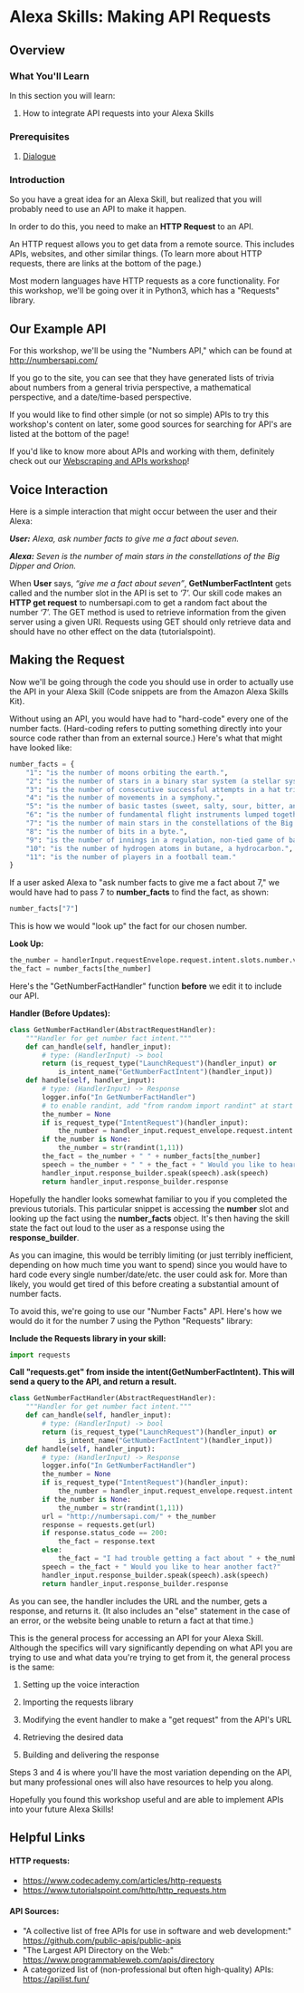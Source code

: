 # Alexa Skills: Making API Requests
## Overview
### What You'll Learn

In this section you will learn:

1. How to integrate API requests into your Alexa Skills

### Prerequisites

1. [Dialogue](https://github.com/HackBinghamton/CloudComputingWorkshop/blob/master/AlexaSkills/Dialogue.md#dialogue)

### Introduction

So you have a great idea for an Alexa Skill, but realized that you will probably need to use an API to make it happen. 

In order to do this, you need to make an __HTTP Request__ to an API. 

An HTTP request allows you to get data from a remote source. This includes APIs, websites, and other similar things. (To learn more about HTTP requests, there are links at the bottom of the page.)

Most modern languages have HTTP requests as a core functionality. For this workshop, we'll be going over it in Python3, which has a "Requests" library. 

## Our Example API

For this workshop, we'll be using the "Numbers API," which can be found at http://numbersapi.com/

If you go to the site, you can see that they have generated lists of trivia about numbers from a general trivia perspective, a mathematical perspective, and a date/time-based perspective.

If you would like to find other simple (or not so simple) APIs to try this workshop's content on later, some good sources for searching for API's are listed at the bottom of the page!

If you'd like to know more about APIs and working with them, definitely check out our [Webscraping and APIs workshop](https://github.com/HackBinghamton/Webscraping-APIsWorkshop)!

## Voice Interaction

Here is a simple interaction that might occur between the user and their Alexa:


*__User:__ Alexa, ask number facts to give me a fact about seven.*

*__Alexa:__ Seven is the number of main stars in the constellations of the Big Dipper and Orion.*

When __User__ says, *“give me a fact about seven”*, __GetNumberFactIntent__ gets called and the number slot in the API is set to ‘7’. Our skill code makes an __HTTP get request__ to numbersapi.com to get a random fact about the number ‘7’. The GET method is used to retrieve information from the given server using a given URI. Requests using GET should only retrieve data and should have no other effect on the data (tutorialspoint).

## Making the Request

Now we'll be going through the code you should use in order to actually use the API in your Alexa Skill (Code snippets are from the Amazon Alexa Skills Kit).

Without using an API, you would have had to "hard-code" every one of the number facts. (Hard-coding refers to putting something directly into your source code rather than from an external source.) Here's what that might have looked like:

```python
number_facts = {
    "1": "is the number of moons orbiting the earth.",
    "2": "is the number of stars in a binary star system (a stellar system consisting of two stars orbiting around their center of mass).",
    "3": "is the number of consecutive successful attempts in a hat trick in sports.",
    "4": "is the number of movements in a symphony.",
    "5": "is the number of basic tastes (sweet, salty, sour, bitter, and umami).",
    "6": "is the number of fundamental flight instruments lumped together on a cockpit display.",
    "7": "is the number of main stars in the constellations of the Big Dipper and Orion.",
    "8": "is the number of bits in a byte.",
    "9": "is the number of innings in a regulation, non-tied game of baseball.",
    "10": "is the number of hydrogen atoms in butane, a hydrocarbon.",
    "11": "is the number of players in a football team."
}
```

If a user asked Alexa to "ask number facts to give me a fact about 7," we would have had to pass 7 to __number_facts__ to find the fact, as shown:

```python
number_facts["7"]
```

This is how we would "look up" the fact for our chosen number.

__Look Up:__

```python
the_number = handlerInput.requestEnvelope.request.intent.slots.number.value
the_fact = number_facts[the_number]
```

Here's the "GetNumberFactHandler" function __before__ we edit it to include our API.

__Handler (Before Updates):__


```python
class GetNumberFactHandler(AbstractRequestHandler):
    """Handler for get number fact intent."""
    def can_handle(self, handler_input):
        # type: (HandlerInput) -> bool
        return (is_request_type("LaunchRequest")(handler_input) or 
            is_intent_name("GetNumberFactIntent")(handler_input))
    def handle(self, handler_input):
        # type: (HandlerInput) -> Response
        logger.info("In GetNumberFactHandler")
        # to enable randint, add "from random import randint" at start of file
        the_number = None
        if is_request_type("IntentRequest")(handler_input):
            the_number = handler_input.request_envelope.request.intent.slots["number"].value
        if the_number is None:
            the_number = str(randint(1,11))
        the_fact = the_number + " " + number_facts[the_number]
        speech = the_number + " " + the_fact + " Would you like to hear another fact?"
        handler_input.response_builder.speak(speech).ask(speech)
        return handler_input.response_builder.response
```

Hopefully the handler looks somewhat familiar to you if you completed the previous tutorials. This particular snippet is accessing the __number__ slot and looking up the fact using the __number_facts__ object. It's then having the skill state the fact out loud to the user as a response using the __response_builder__.


As you can imagine, this would be terribly limiting (or just terribly inefficient, depending on how much time you want to spend) since you would have to hard code every single number/date/etc. the user could ask for. More than likely, you would get tired of this before creating a substantial amount of number facts. 

To avoid this, we're going to use our "Number Facts" API. Here's how we would do it for the number 7 using the Python "Requests" library:

__Include the Requests library in your skill:__

```python
import requests
```

__Call "requests.get" from inside the intent(GetNumberFactIntent). This will send a query to the API, and return a result.__


```python
class GetNumberFactHandler(AbstractRequestHandler):
    """Handler for get number fact intent."""
    def can_handle(self, handler_input):
        # type: (HandlerInput) -> bool
        return (is_request_type("LaunchRequest")(handler_input) or 
            is_intent_name("GetNumberFactIntent")(handler_input))
    def handle(self, handler_input):
        # type: (HandlerInput) -> Response
        logger.info("In GetNumberFactHandler")
        the_number = None
        if is_request_type("IntentRequest")(handler_input):
            the_number = handler_input.request_envelope.request.intent.slots["number"].value
        if the_number is None:
            the_number = str(randint(1,11))
        url = "http://numbersapi.com/" + the_number
        response = requests.get(url)
        if response.status_code == 200:
            the_fact = response.text
        else:
            the_fact = "I had trouble getting a fact about " + the_number + ".";
        speech = the_fact + " Would you like to hear another fact?"
        handler_input.response_builder.speak(speech).ask(speech)
        return handler_input.response_builder.response
```

As you can see, the handler includes the URL and the number, gets a response, and returns it. (It also includes an "else" statement in the case of an error, or the website being unable to return a fact at that time.)

This is the general process for accessing an API for your Alexa Skill. Although the specifics will vary significantly depending on what API you are trying to use and what data you're trying to get from it, the general process is the same:

1. Setting up the voice interaction

1. Importing the requests library

1. Modifying the event handler to make a "get request" from the API's URL

1. Retrieving the desired data

1. Building and delivering the response

Steps 3 and 4 is where you'll have the most variation depending on the API, but many professional ones will also have resources to help you along.

Hopefully you found this workshop useful and are able to implement APIs into your future Alexa Skills!

## Helpful Links

#### HTTP requests: 
 - https://www.codecademy.com/articles/http-requests
 - https://www.tutorialspoint.com/http/http_requests.htm

#### API Sources:
 - "A collective list of free APIs for use in software and web development:" https://github.com/public-apis/public-apis
 - "The Largest API Directory on the Web:" https://www.programmableweb.com/apis/directory
 - A categorized list of (non-professional but often high-quality) APIs: https://apilist.fun/





